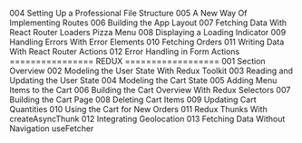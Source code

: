 004 Setting Up a Professional File Structure
005 A New Way Of Implementing Routes
006 Building the App Layout
007 Fetching Data With React Router Loaders Pizza Menu
008 Displaying a Loading Indicator
009 Handling Errors With Error Elements
010 Fetching Orders
011 Writing Data With React Router Actions
012 Error Handling in Form Actions
================  REDUX ==================
001 Section Overview
002 Modeling the User State With Redux Toolkit
003 Reading and Updating the User State
004 Modeling the Cart State
005 Adding Menu Items to the Cart
006 Building the Cart Overview With Redux Selectors
007 Building the Cart Page
008 Deleting Cart Items
009 Updating Cart Quantities
010 Using the Cart for New Orders
011 Redux Thunks With createAsyncThunk
012 Integrating Geolocation
013 Fetching Data Without Navigation useFetcher